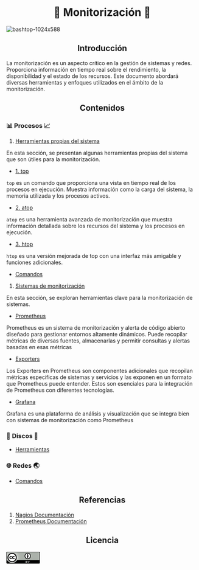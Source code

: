 <h1 align="center">🚦   Monitorización  🚦 </h1>

![bashtop-1024x588](https://github.com/Scosrom/monitorizacion/assets/114906778/cb0d3c38-be8d-4365-a5fe-ab345d70dad4)


<h2 align="center"> Introducción  </h2>

La monitorización es un aspecto crítico en la gestión de sistemas y redes. Proporciona información en tiempo real sobre el rendimiento, la disponibilidad y el estado de los recursos. Este documento abordará diversas herramientas y enfoques utilizados en el ámbito de la monitorización.

<h2 align="center"> Contenidos  </h2>

### 📊 **Procesos** 📈

1. [Herramientas propias del sistema](herramientas.md)

En esta sección, se presentan algunas herramientas propias del sistema que son útiles para la monitorización.

   - [1. top](top.md)
     
`top` es un comando que proporciona una vista en tiempo real de los procesos en ejecución. Muestra información como la carga del sistema, la memoria utilizada y los procesos activos.

   - [2. atop](atop.md)

`atop` es una herramienta avanzada de monitorización que muestra información detallada sobre los recursos del sistema y los procesos en ejecución.

   - [3. htop](htop.md)

`htop` es una versión mejorada de top con una interfaz más amigable y funciones adicionales.

   - [Comandos](proch.md)
     
1. [Sistemas de monitorización](herramientas.md)

En esta sección, se exploran herramientas clave para la monitorización de sistemas.

   - [Prometheus](prom.md)
     
Prometheus es un sistema de monitorización y alerta de código abierto diseñado para gestionar entornos altamente dinámicos. Puede recopilar métricas de diversas fuentes, almacenarlas y permitir consultas y alertas basadas en esas métricas

   - [Exporters](exporters.md)

Los Exporters en Prometheus son componentes adicionales que recopilan métricas específicas de sistemas y servicios y las exponen en un formato que Prometheus puede entender. Estos son esenciales para la integración de Prometheus con diferentes tecnologías.
   
   - [Grafana](graf.md)

Grafana es una plataforma de análisis y visualización que se integra bien con sistemas de monitorización como Prometheus

### 💽 **Discos** 💾

   - [Herramientas](discosh.md)

### 🌐 **Redes** 🌏

   - [Comandos](redes.md)


<h2 align="center">  Referencias  </h2>

1. [Nagios Documentación](https://assets.nagios.com/downloads/nagioscore/docs/nagioscore/4/en/)
2. [Prometheus Documentación](https://prometheus.io/docs/introduction/overview/)

<h2 align="center"> Licencia  </h2>

![licencia](/img/88x31.png)

